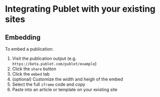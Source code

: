 Integrating Publet with your existing sites
===========================================

## Embedding

To embed a publication:

1. Visit the publication output (e.g. `https://beta.publet.com/publet/example`)
2. Click the `share` button
3. Click the `embed` tab
4. (optional) Customize the width and heigh of the embed
5. Select the full `iframe` code and copy
6. Paste into an article or template on your existing site

